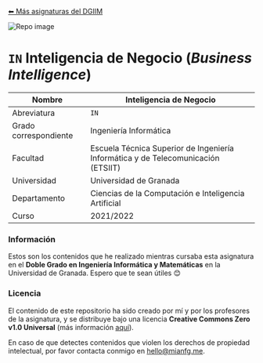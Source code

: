 [⬅ Más asignaturas del DGIIM](https://github.com/mianfg-DGIIM)

![Repo image](https://repository-images.githubusercontent.com/476475246/3f0b1486-e094-4038-aa71-2aacb0c1dc58)

# `IN` Inteligencia de Negocio (_Business Intelligence_)


| Nombre                | Inteligencia de Negocio                                      |
| --------------------- | ------------------------------------------------------------ |
| Abreviatura           | `IN`                                                         |
| Grado correspondiente | Ingeniería Informática                                       |
| Facultad              | Escuela Técnica Superior de Ingeniería Informática y de Telecomunicación (ETSIIT)  |
| Universidad           | Universidad de Granada                                       |
| Departamento          | Ciencias de la Computación e Inteligencia Artificial         |
| Curso                 | 2021/2022                                                    |

### Información

Estos son los contenidos que he realizado mientras cursaba esta asignatura en el **Doble Grado en Ingeniería Informática y Matemáticas** en la Universidad de Granada. Espero que te sean útiles 😊

### Licencia

El contenido de este repositorio ha sido creado por mí y por los profesores de la asignatura, y se distribuye bajo una licencia **Creative Commons Zero v1.0 Universal** (más información [aquí](./LICENSE)).

En caso de que detectes contenidos que violen los derechos de propiedad intelectual, por favor contacta conmigo en [hello@mianfg.me](mailto:hello@mianfg.me).
